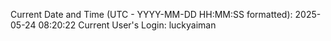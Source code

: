 Current Date and Time (UTC - YYYY-MM-DD HH:MM:SS formatted): 2025-05-24 08:20:22
Current User's Login: luckyaiman
